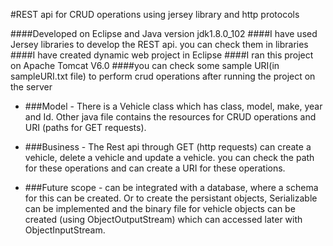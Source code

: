 #REST api for CRUD operations using jersey library and http protocols

####Developed on Eclipse and Java version jdk1.8.0_102
####I have used Jersey libraries to develop the REST api. you can check them in libraries
####I have created dynamic web project in Eclipse
####I ran this project on Apache Tomcat V6.0
####you can check some sample URI(in sampleURI.txt file) to perform crud operations after running the project on the server

- ###Model - There is a Vehicle class which has class, model, make, year and Id. Other java file contains the resources for CRUD operations and URI (paths for GET requests).

- ###Business - The Rest api through GET (http requests) can create a vehicle, delete a vehicle and update a vehicle. you can check the path for these operations and can create a URI for these operations.

- ###Future scope - can be integrated with a database, where a schema for this can be created. Or to create the persistant objects, Serializable can be implemented and the binary file for vehicle objects can be created (using ObjectOutputStream) which can accessed later with ObjectInputStream.

